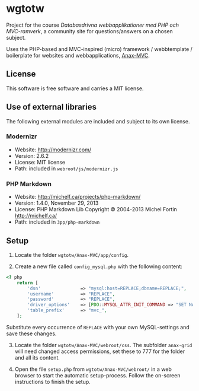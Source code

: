wgtotw
======

Project for the course *Databasdrivna webbapplikationer med PHP och MVC-ramverk*, a community site for questions/answers on a chosen subject.

Uses the PHP-based and MVC-inspired (micro) framework / webbtemplate / boilerplate for websites and webbapplications, [Anax-MVC](https://github.com/mosbth/Anax-MVC).



License
------------------

This software is free software and carries a MIT license.



Use of external libraries
-----------------------------------

The following external modules are included and subject to its own license.



### Modernizr
* Website: http://modernizr.com/
* Version: 2.6.2
* License: MIT license
* Path: included in `webroot/js/modernizr.js`



### PHP Markdown
* Website: http://michelf.ca/projects/php-markdown/
* Version: 1.4.0, November 29, 2013
* License: PHP Markdown Lib Copyright © 2004-2013 Michel Fortin http://michelf.ca/
* Path: included in `3pp/php-markdown`




Setup
-----------------------------------

1. Locate the folder `wgtotw/Anax-MVC/app/config`.

2. Create a new file called `config_mysql.php` with the following content:

```php
<? php
    return [
        'dsn'               => "mysql:host=REPLACE;dbname=REPLACE;",
        'username'          => "REPLACE",
        'password'          => "REPLACE",
        'driver_options'    => [PDO::MYSQL_ATTR_INIT_COMMAND => "SET NAMES 'UTF8'"],
        'table_prefix'      => "mvc_",
    ];
```
Substitute every occurrence of `REPLACE` with your own MySQL-settings and save these changes.

3. Locate the folder `wgtotw/Anax-MVC/webroot/css`. The subfolder `anax-grid` will need changed access permissions, set these to 777 for the folder and all its content. 

4. Open the file `setup.php` from `wgtotw/Anax-MVC/webroot/` in a web browser to start the automatic setup-process. Follow the on-screen instructions to finish the setup.
